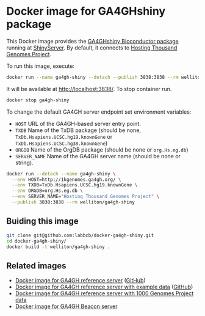 # Docker image for GA4GHshiny package

This Docker image provides the [GA4GHshiny Bioconductor package](https://bioconductor.org/packages/GA4GHshiny) running at [ShinyServer](https://www.rstudio.com/products/shiny/shiny-server/).
By default, it connects to [Hosting Thousand Genomes Project](http://1kgenomes.ga4gh.org/).

To run this image, execute:

``` bash
docker run --name ga4gh-shiny --detach --publish 3838:3838 --rm welliton/ga4gh-shiny
```

It will be available at <http://localhost:3838/>.
To stop container run.

``` bash
docker stop ga4gh-shiny
```

To change the default GA4GH server endpoint set environment variables:

- `HOST` URL of the GA4GH-based server entry point.
- `TXDB` Name of the TxDB package (should be none, `TxDb.Hsapiens.UCSC.hg19.knownGene` or `TxDb.Hsapiens.UCSC.hg38.knownGene`)
- `ORGDB` Name of the OrgDB package (should be none or `org.Hs.eg.db`)
- `SERVER_NAME` Name of the GA4GH server name (should be none or string).

``` bash
docker run --detach --name ga4gh-shiny \
  --env HOST=http://1kgenomes.ga4gh.org/ \
  --env TXDB=TxDb.Hsapiens.UCSC.hg19.knownGene \
  --env ORGDB=org.Hs.eg.db \
  --env SERVER_NAME="Hosting Thousand Genomes Project" \
  --publish 3838:3838 --rm welliton/ga4gh-shiny
```

## Buiding this image

``` bash
git clone git@github.com:labbcb/docker-ga4gh-shiny.git
cd docker-ga4gh-shiny/
docker build -t welliton/ga4gh-shiny .
```

## Related images

- [Docker image for GA4GH reference server](https://hub.docker.com/r/welliton/ga4gh-server/) ([GitHub](https://github.com/labbcb/docker-ga4gh-server/))
- [Docker image for GA4GH reference server with example data](https://hub.docker.com/r/welliton/ga4gh-example/) ([GitHub](https://github.com/labbcb/docker-ga4gh-example/))
- [Docker image for GA4GH reference server with 1000 Genomes Project data](https://github.com/labbcb/docker-ga4gh-1kgenomes/)
- [Docker image for GA4GH Beacon server](https://github.com/labbcb/docker-ga4gh-beacon)
